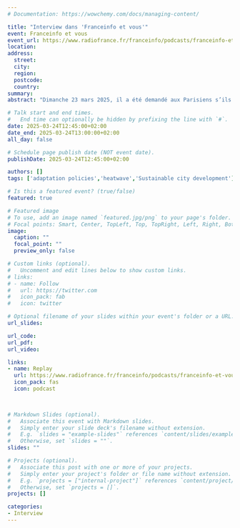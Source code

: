 ```yaml
---
# Documentation: https://wowchemy.com/docs/managing-content/

title: "Interview dans 'Franceinfo et vous'"
event: Franceinfo et vous
event_url: https://www.radiofrance.fr/franceinfo/podcasts/franceinfo-et-vous/le-vote-de-la-vegetalisation-et-la-pietonnisation-de-nouvelles-rues-a-paris-dans-franceinfo-et-vous-du-lundi-24-mars-2025-8640006
location:
address:
  street:
  city:
  region:
  postcode:
  country:
summary:
abstract: "Dimanche 23 mars 2025, il a été demandé aux Parisiens s’ils voulaient piétonniser 500 nouvelles rues de la capitale et les végétaliser. Près de 66% des Parisiens ont voté pour, mais la participation a été très faible : seulement 4% des inscrits ont voté. Des auditeurs se questionnent sur le sens de cette mesure."

# Talk start and end times.
#   End time can optionally be hidden by prefixing the line with `#`.
date: 2025-03-24T12:45:00+02:00
date_end: 2025-03-24T13:00:00+02:00
all_day: false

# Schedule page publish date (NOT event date).
publishDate: 2025-03-24T12:45:00+02:00

authors: []
tags: ['adaptation policies','heatwave','Sustainable city development']

# Is this a featured event? (true/false)
featured: true

# Featured image
# To use, add an image named `featured.jpg/png` to your page's folder. 
# Focal points: Smart, Center, TopLeft, Top, TopRight, Left, Right, BottomLeft, Bottom, BottomRight.
image:
  caption: ""
  focal_point: ""
  preview_only: false

# Custom links (optional).
#   Uncomment and edit lines below to show custom links.
# links:
# - name: Follow
#   url: https://twitter.com
#   icon_pack: fab
#   icon: twitter

# Optional filename of your slides within your event's folder or a URL.
url_slides:

url_code:
url_pdf:
url_video: 

links:
- name: Replay
  url: https://www.radiofrance.fr/franceinfo/podcasts/franceinfo-et-vous/le-vote-de-la-vegetalisation-et-la-pietonnisation-de-nouvelles-rues-a-paris-dans-franceinfo-et-vous-du-lundi-24-mars-2025-8640006
  icon_pack: fas
  icon: podcast

  

# Markdown Slides (optional).
#   Associate this event with Markdown slides.
#   Simply enter your slide deck's filename without extension.
#   E.g. `slides = "example-slides"` references `content/slides/example-slides.md`.
#   Otherwise, set `slides = ""`.
slides: ""

# Projects (optional).
#   Associate this post with one or more of your projects.
#   Simply enter your project's folder or file name without extension.
#   E.g. `projects = ["internal-project"]` references `content/project/deep-learning/index.md`.
#   Otherwise, set `projects = []`.
projects: []

categories:
- Interview
---
```

